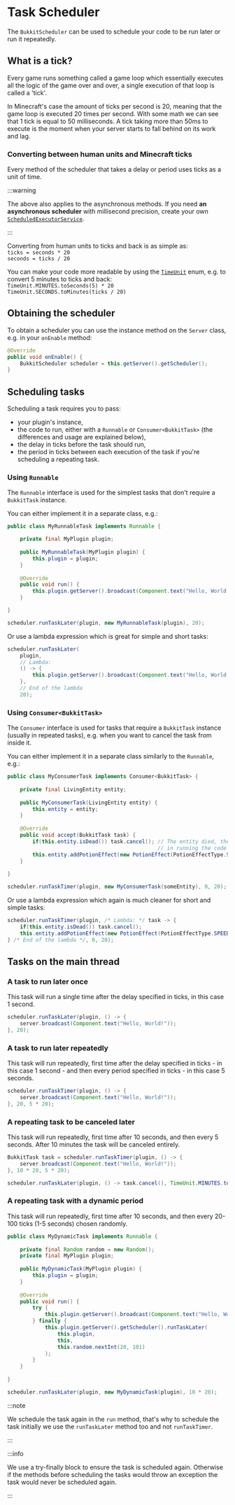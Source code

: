 ﻿---
slug: /dev/scheduler
---

# Task Scheduler

The `BukkitScheduler` can be used to schedule your code to be run later or run it repeatedly.

## What is a tick?

Every game runs something called a game loop which essentially executes all the logic of the game over and over,
a single execution of that loop is called a 'tick'.

In Minecraft's case the amount of ticks per second is 20, meaning that the game loop is executed 20 times per second.
With some math we can see that 1 tick is equal to 50 milliseconds. A tick taking more than 50ms to execute is the moment
when your server starts to fall behind on its work and lag.

### Converting between human units and Minecraft ticks

Every method of the scheduler that takes a delay or period uses ticks as a unit of time.

:::warning

The above also applies to the asynchronous methods. If you need **an asynchronous scheduler** with millisecond precision, create your own
[`ScheduledExecutorService`](https://docs.oracle.com/en/java/javase/17/docs/api/java.base/java/util/concurrent/ScheduledExecutorService.html).

:::

Converting from human units to ticks and back is as simple as:  
`ticks = seconds * 20`  
`seconds = ticks / 20`

You can make your code more readable by using the
[`TimeUnit`](https://docs.oracle.com/en/java/javase/17/docs/api/java.base/java/util/concurrent/TimeUnit.html)
enum, e.g. to convert 5 minutes to ticks and back:  
`TimeUnit.MINUTES.toSeconds(5) * 20`  
`TimeUnit.SECONDS.toMinutes(ticks / 20)`

## Obtaining the scheduler

To obtain a scheduler you can use the instance method on the `Server` class, e.g. in your `onEnable` method:

```java
@Override
public void onEnable() {
	BukkitScheduler scheduler = this.getServer().getScheduler();
}
```

## Scheduling tasks

Scheduling a task requires you to pass:
- your plugin's instance,
- the code to run, either with a `Runnable` or `Consumer<BukkitTask>` (the differences and usage are explained below),
- the delay in ticks before the task should run,
- the period in ticks between each execution of the task if you're scheduling a repeating task.

### Using `Runnable`

The `Runnable` interface is used for the simplest tasks that don't require a `BukkitTask` instance.

You can either implement it in a separate class, e.g.:

```java
public class MyRunnableTask implements Runnable {

	private final MyPlugin plugin;
	
	public MyRunnableTask(MyPlugin plugin) {
		this.plugin = plugin;
	}
	
	@Override
	public void run() {
		this.plugin.getServer().broadcast(Component.text("Hello, World!"));
	}

}
```
```java
scheduler.runTaskLater(plugin, new MyRunnableTask(plugin), 20);
```

Or use a lambda expression which is great for simple and short tasks:

```java
scheduler.runTaskLater(
	plugin, 
	// Lambda:
	() -> {
		this.plugin.getServer().broadcast(Component.text("Hello, World!")
	},
	// End of the lambda
	20);
```

### Using `Consumer<BukkitTask>`

The `Consumer` interface is used for tasks that require a `BukkitTask` instance (usually in repeated tasks),
e.g. when you want to cancel the task from inside it.

You can either implement it in a separate class similarly to the `Runnable`, e.g.:

```java
public class MyConsumerTask implements Consumer<BukkitTask> {
	
	private final LivingEntity entity;
	
	public MyConsumerTask(LivingEntity entity) {
		this.entity = entity;
	}
	
	@Override
	public void accept(BukkitTask task) {
		if(this.entity.isDead()) task.cancel(); // The entity died, there's no point
		                                        // in running the code anymore.
		this.entity.addPotionEffect(new PotionEffect(PotionEffectType.SPEED, 20, 1));
	}
	
}
```
```java
scheduler.runTaskTimer(plugin, new MyConsumerTask(someEntity), 0, 20);
```

Or use a lambda expression which again is much cleaner for short and simple tasks:

```java
scheduler.runTaskTimer(plugin, /* Lambda: */ task -> {
	if(this.entity.isDead()) task.cancel();
	this.entity.addPotionEffect(new PotionEffect(PotionEffectType.SPEED, 20, 1));
} /* End of the lambda */, 0, 20);
```

## Tasks on the main thread

### A task to run later once

This task will run a single time after the delay specified in ticks, in this case 1 second.

```java
scheduler.runTaskLater(plugin, () -> {
	server.broadcast(Component.text("Hello, World!"));
}, 20);
```

### A task to run later repeatedly

This task will run repeatedly, first time after the delay specified in ticks - in this case 1 second -
and then every period specified in ticks - in this case 5 seconds.

```java
scheduler.runTaskTimer(plugin, () -> {
	server.broadcast(Component.text("Hello, World!"));
}, 20, 5 * 20);
```

### A repeating task to be canceled later

This task will run repeatedly, first time after 10 seconds, and then every 5 seconds. After 10 minutes
the task will be canceled entirely.

```java
BukkitTask task = scheduler.runTaskTimer(plugin, () -> {
	server.broadcast(Component.text("Hello, World!"));
}, 10 * 20, 5 * 20);

scheduler.runTaskLater(plugin, () -> task.cancel(), TimeUnit.MINUTES.toSeconds(10) * 20);
```

### A repeating task with a dynamic period

This task will run repeatedly, first time after 10 seconds, and then every 20-100 ticks (1-5 seconds) chosen randomly.

```java
public class MyDynamicTask implements Runnable {
	
	private final Random random = new Random();
	private final MyPlugin plugin;
	
	public MyDynamicTask(MyPlugin plugin) {
		this.plugin = plugin;
	}
	
	@Override
	public void run() {
		try {
			this.plugin.getServer().broadcast(Component.text("Hello, World!"));
		} finally {
			this.plugin.getServer().getScheduler().runTaskLater(
				this.plugin,
				this,
				this.random.nextInt(20, 101)
			);
		}
	}
	
}
```

```java
scheduler.runTaskLater(plugin, new MyDynamicTask(plugin), 10 * 20);
```

:::note

We schedule the task again in the `run` method, that's why to schedule the task initially
we use the `runTaskLater` method too and not `runTaskTimer`.

:::

:::info

We use a try-finally block to ensure the task is scheduled again. Otherwise if the methods before scheduling
the tasks would throw an exception the task would never be scheduled again.

:::